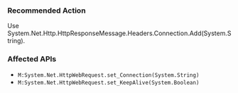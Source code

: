 ### Recommended Action
Use System.Net.Http.HttpResponseMessage.Headers.Connection.Add(System.String).

### Affected APIs
* `M:System.Net.HttpWebRequest.set_Connection(System.String)`
* `M:System.Net.HttpWebRequest.set_KeepAlive(System.Boolean)`
